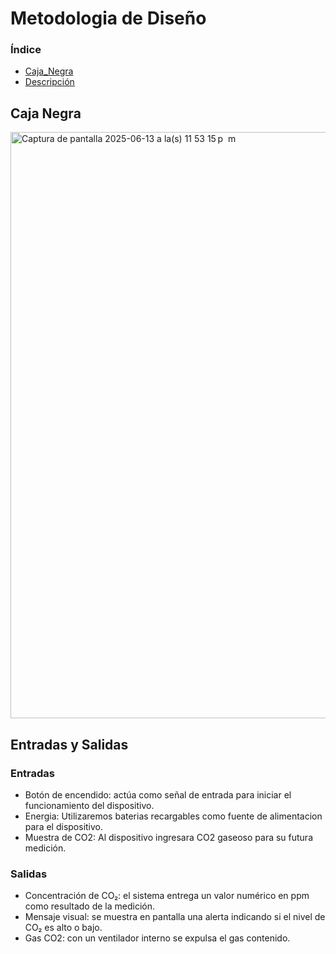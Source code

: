 # Metodologia de Diseño

### Índice
* [Caja_Negra](#Caja_Negra)
* [Descripción](#Entradas_y_salidas)

## Caja Negra
<img width="938" alt="Captura de pantalla 2025-06-13 a la(s) 11 53 15 p  m" src="https://github.com/user-attachments/assets/57fc0b74-cefb-4c89-be17-a94b84c8ce95" />



## Entradas y Salidas
### Entradas

* Botón de encendido: actúa como señal de entrada para iniciar el funcionamiento del dispositivo.
* Energia: Utilizaremos baterias recargables como fuente de alimentacion para el dispositivo.
* Muestra de CO2: Al dispositivo ingresara CO2 gaseoso para su futura medición.

### Salidas
* Concentración de CO₂: el sistema entrega un valor numérico en ppm como resultado de la medición.
* Mensaje visual: se muestra en pantalla una alerta indicando si el nivel de CO₂ es alto o bajo.
* Gas CO2: con un ventilador interno se expulsa el gas contenido.
